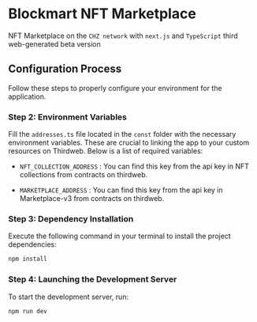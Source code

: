 
# Blockmart NFT Marketplace
NFT Marketplace on the `CHZ network` with `next.js` and `TypeScript` third web-generated beta version


## Configuration Process

Follow these steps to properly configure your environment for the application.

### Step 2: Environment Variables

Fill the `addresses.ts` file located in the `const` folder with the necessary environment variables. These are crucial to linking the app to your custom resources on Thirdweb. Below is a list of required variables:

- `NFT_COLLECTION_ADDRESS` : You can find this key from the api key in NFT collections from contracts on thirdweb.

- `MARKETPLACE_ADDRESS` : You can find this key from the api key in Marketplace-v3 from contracts on thirdweb.

### Step 3: Dependency Installation

Execute the following command in your terminal to install the project dependencies:

```sh
npm install
```

### Step 4: Launching the Development Server

To start the development server, run:

```sh
npm run dev
```
